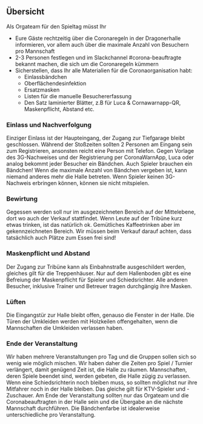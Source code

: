 ## Übersicht
Als Orgateam für den Spieltag müsst Ihr
* Eure Gäste rechtzeitig über die Coronaregeln in der Dragonerhalle informieren, vor allem auch über die maximale Anzahl von Besuchern pro Mannschaft
* 2-3 Personen festlegen und im Slackchannel #corona-beauftragte bekannt machen, die sich um die Coronaregeln kümmern
* Sicherstellen, dass Ihr alle Materialien für die Coronaorganisation habt: 
  * Einlassbändchen
  * Oberflächendesinfektion
  * Ersatzmasken
  * Listen für die manuelle Besuchererfassung
  * Den Satz laminierter Blätter, z.B für Luca & Cornawarnapp-QR, Maskenpflicht, Abstand etc.

### Einlass und Nachverfolgung
Einziger Einlass ist der Haupteingang, der Zugang zur Tiefgarage bleibt geschlossen. Während der Stoßzeiten sollten 2 Personen am Eingang sein zum Registrieren, ansonsten reicht eine Person mit Telefon.
Gegen Vorlage des 3G-Nachweises und der Registrierung per CoronaWarnApp, Luca oder analog bekommt jeder Besucher ein Bändchen. Auch Spieler brauchen ein Bändchen!
Wenn die maximale Anzahl von Bändchen vergeben ist, kann niemand anderes mehr die Halle betreten.
Wenn Spieler keinen 3G-Nachweis erbringen können, können sie nicht mitspielen. 

### Bewirtung
Gegessen werden soll nur im ausgezeichneten Bereich auf der Mittelebene, dort wo auch der Verkauf stattfindet. Wenn Leute auf der Tribüne kurz etwas trinken, ist das natürlich ok. Gemütliches Kaffeetrinken aber im gekennzeichneten Bereich.
Wir müssen beim Verkauf darauf achten, dass tatsächlich auch Plätze zum Essen frei sind!

### Maskenpflicht und Abstand
Der Zugang zur Tribüne kann als Einbahnstraße ausgeschildert werden, gleiches gilt für die Treppenhäuser. 
Nur auf dem Hallenboden gibt es eine Befreiung der Maskenpflicht für Spieler und Schiedsrichter. Alle anderen Besucher, inklusive Trainer und Betreuer tragen durchgängig ihre Masken.

### Lüften 
Die Eingangstür zur Halle bleibt offen, genauso die Fenster in der Halle. Die Türen der Umkleiden werden mit Holzkeilen offengehalten, wenn die Mannschaften die Umkleiden verlassen haben.

### Ende der Veranstaltung
Wir haben mehrere Veranstaltungen pro Tag und die Gruppen sollen sich so wenig wie möglich mischen. Wir haben daher die Zeiten pro Spiel / Turnier verlängert, damit genügend Zeit ist, die Halle zu räumen.
Mannschaften, deren Spiele beendet sind, werden gebeten, die Halle zügig zu verlassen. Wenn eine Schiedsrichterin noch bleiben muss, so sollten möglichst nur ihre Mitfahrer noch in der Halle bleiben.
Das gleiche gilt für KTV-Spieler und -Zuschauer. Am Ende der Veranstaltung sollten nur das Orgateam und die Coronabeauftragten in der Halle sein und die Übergabe an die nächste Mannschaft durchführen.
Die Bändchenfarbe ist idealerweise unterschiedliche pro Veranstaltung.
